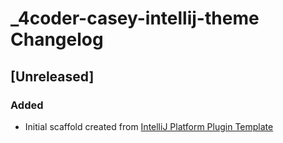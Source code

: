<!-- Keep a Changelog guide -> https://keepachangelog.com -->

# _4coder-casey-intellij-theme Changelog

## [Unreleased]
### Added
- Initial scaffold created from [IntelliJ Platform Plugin Template](https://github.com/JetBrains/intellij-platform-plugin-template)
